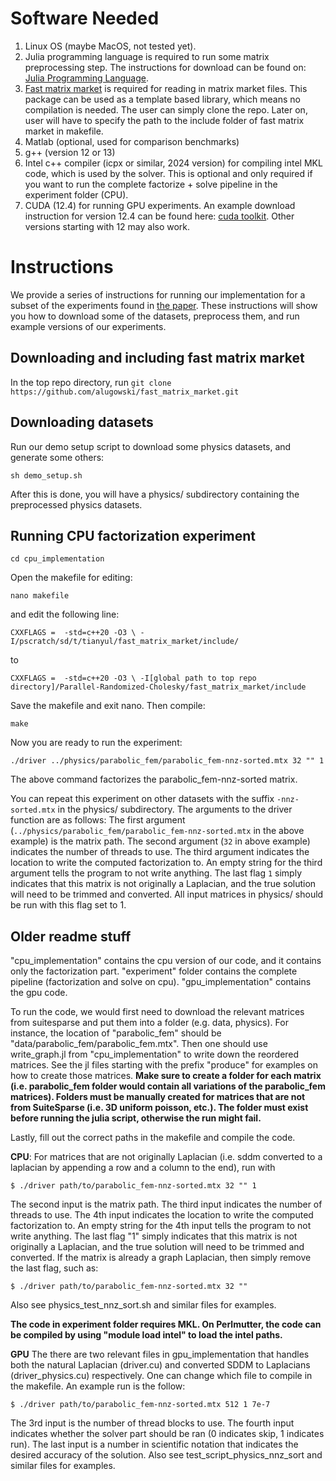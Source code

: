 # Software Needed
1. Linux OS (maybe MacOS, not tested yet).
2. Julia programming language is required to run some matrix preprocessing step. The instructions for download can be found on: [Julia Programming Language](https://github.com/JuliaLang/julia).
3. [Fast matrix market](https://github.com/alugowski/fast_matrix_market) is required for reading in matrix market files. This package can be used as a template based library, which means no compilation is needed. The user can simply clone the repo. Later on, user will have to specify the path to the include folder of fast matrix market in makefile.
4. Matlab (optional, used for comparison benchmarks)
5. g++ (version 12 or 13)
6. Intel c++ compiler (icpx or similar, 2024 version) for compiling intel MKL code, which is used by the solver. This is optional and only required if you want to run the complete factorize + solve pipeline in the experiment folder (CPU).
7. CUDA (12.4) for running GPU experiments. An example download instruction for version 12.4 can be found here: [cuda toolkit](https://developer.nvidia.com/cuda-12-4-0-download-archive). Other versions starting with 12 may also work.




# Instructions
We provide a series of instructions for running our implementation for a subset of the experiments found in [the paper](https://arxiv.org/abs/2505.02977). These instructions will show you how to download some of the datasets, preprocess them, and run example versions of our experiments.

## Downloading and including fast matrix market
In the top repo directory, run
```git clone https://github.com/alugowski/fast_matrix_market.git```

## Downloading datasets
Run our demo setup script to download some physics datasets, and generate some others:

```sh demo_setup.sh```

After this is done, you will have a physics/ subdirectory containing the preprocessed physics datasets.

## Running CPU factorization experiment

```cd cpu_implementation```

Open the makefile for editing:

`nano makefile`

and edit the following line:

`CXXFLAGS =  -std=c++20 -O3 \
		   -I/pscratch/sd/t/tianyul/fast_matrix_market/include/`
     
to 

`CXXFLAGS =  -std=c++20 -O3 \
		   -I[global path to top repo directory]/Parallel-Randomized-Cholesky/fast_matrix_market/include`

Save the makefile and exit nano. Then compile:

```make```

Now you are ready to run the experiment:

```./driver ../physics/parabolic_fem/parabolic_fem-nnz-sorted.mtx 32 "" 1```

The above command factorizes the parabolic_fem-nnz-sorted matrix.

You can repeat this experiment on other datasets with the suffix `-nnz-sorted.mtx` in the physics/ subdirectory. The arguments to the driver function are as follows:
The first argument (`../physics/parabolic_fem/parabolic_fem-nnz-sorted.mtx` in the above example) is the matrix path. The second argument (`32` in above example) indicates the number of threads to use. The third argument indicates the location to write the computed factorization to. An empty string for the third argument tells the program to not write anything. The last flag `1` simply indicates that this matrix is not originally a Laplacian, and the true solution will need to be trimmed and converted. All input matrices in physics/ should be run with this flag set to 1.

## Older readme stuff

"cpu_implementation" contains the cpu version of our code, and it contains only the factorization part. "experiment" folder contains the complete pipeline (factorization and solve on cpu). "gpu_implementation" contains the gpu code.


To run the code, we would first need to download the relevant matrices from suitesparse and put them into a folder (e.g. data, physics). For instance, the location of "parabolic_fem" should be "data/parabolic_fem/parabolic_fem.mtx".
Then one should use write_graph.jl from "cpu_implementation" to write down the reordered matrices. See the jl files starting with the prefix "produce" for examples on how to create those matrices.
**Make sure to create a folder for each matrix (i.e. parabolic_fem folder would contain all variations of the parabolic_fem matrices). Folders must be manually created for matrices that are not from SuiteSparse (i.e. 3D uniform poisson, etc.). The folder must exist before running the julia script, otherwise the run might fail.**

Lastly, fill out the correct paths in the makefile and compile the code. 

**CPU**:
For matrices that are not originally Laplacian (i.e. sddm converted to a laplacian by appending a row and a column to the end), run with 
```console
$ ./driver path/to/parabolic_fem-nnz-sorted.mtx 32 "" 1
```
The second input is the matrix path. The third input indicates the number of threads to use. The 4th input indicates the location to write the computed factorization to. An empty string for the 4th input tells the program to not write anything. The last flag "1" simply indicates that this matrix is not originally a Laplacian, and the true solution will need to be trimmed and converted. 
If the matrix is already a graph Laplacian, then simply remove the last flag, such as: 
```console
$ ./driver path/to/parabolic_fem-nnz-sorted.mtx 32 ""
```
Also see physics_test_nnz_sort.sh and similar files for examples.

**The code in experiment folder requires MKL. On Perlmutter, the code can be compiled by using "module load intel" to load the intel paths.**

**GPU**
The there are two relevant files in gpu_implementation that handles both the natural Laplacian (driver.cu) and converted SDDM to Laplacians (driver_physics.cu) respectively. One can change which file to compile in the makefile. An example run is the follow:
```console
$ ./driver path/to/parabolic_fem-nnz-sorted.mtx 512 1 7e-7
```
The 3rd input is the number of thread blocks to use. The fourth input indicates whether the solver part should be ran (0 indicates skip, 1 indicates run). The last input is a number in scientific notation that indicates the desired accuracy of the solution.
Also see test_script_physics_nnz_sort and similar files for examples.

